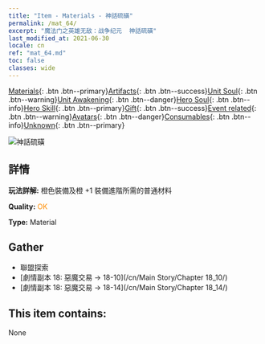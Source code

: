 ```yaml
---
title: "Item - Materials - 神話硫磺"
permalink: /mat_64/
excerpt: "魔法门之英雄无敌：战争纪元  神話硫磺"
last_modified_at: 2021-06-30
locale: cn
ref: "mat_64.md"
toc: false
classes: wide
---
```

 [Materials](/ItemsCN/){: .btn .btn--primary}[Artifacts](/ItemsCN/Artifacts/){: .btn .btn--success}[Unit Soul](/ItemsCN/UnitSoul/){: .btn .btn--warning}[Unit Awakening](/ItemsCN/UnitAwakening/){: .btn .btn--danger}[Hero Soul](/ItemsCN/HeroSoul/){: .btn .btn--info}[Hero Skill](/ItemsCN/HeroSkill/){: .btn .btn--primary}[Gift](/ItemsCN/Gift/){: .btn .btn--success}[Event related](/ItemsCN/Events/){: .btn .btn--warning}[Avatars](/ItemsCN/Avatars/){: .btn .btn--danger}[Consumables](/ItemsCN/Consumables/){: .btn .btn--info}[Unknown](/ItemsCN/Unknown/){: .btn .btn--primary}

 ![神話硫磺](/images/t/i_cailiao_liuhuang3.png)

## 詳情
 **玩法詳解:** 橙色裝備及橙 +1 裝備進階所需的普通材料

 **Quality:** <span style="color: #FF8C00">OK</span>

 **Type:** Material

## Gather

*    聯盟探索 
*    [劇情副本 18: 惡魔交易 -> 18-10](/cn/Main Story/Chapter 18_10/) 
*    [劇情副本 18: 惡魔交易 -> 18-14](/cn/Main Story/Chapter 18_14/) 

## This item contains:

  None

